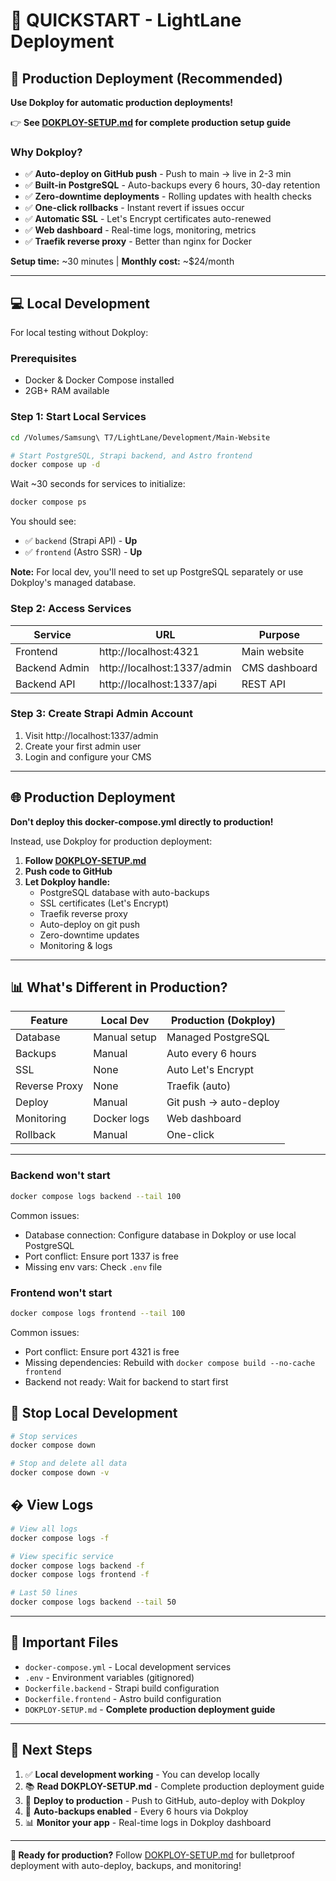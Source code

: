 # 🚀 QUICKSTART - LightLane Deployment

## 🎯 Production Deployment (Recommended)

**Use Dokploy for automatic production deployments!**

👉 **See [DOKPLOY-SETUP.md](./DOKPLOY-SETUP.md) for complete production setup guide**

### Why Dokploy?

- ✅ **Auto-deploy on GitHub push** - Push to main → live in 2-3 min
- ✅ **Built-in PostgreSQL** - Auto-backups every 6 hours, 30-day retention
- ✅ **Zero-downtime deployments** - Rolling updates with health checks
- ✅ **One-click rollbacks** - Instant revert if issues occur
- ✅ **Automatic SSL** - Let's Encrypt certificates auto-renewed
- ✅ **Web dashboard** - Real-time logs, monitoring, metrics
- ✅ **Traefik reverse proxy** - Better than nginx for Docker

**Setup time:** ~30 minutes | **Monthly cost:** ~$24/month

---

## 💻 Local Development

For local testing without Dokploy:

### Prerequisites
- Docker & Docker Compose installed
- 2GB+ RAM available

### Step 1: Start Local Services

```bash
cd /Volumes/Samsung\ T7/LightLane/Development/Main-Website

# Start PostgreSQL, Strapi backend, and Astro frontend
docker compose up -d
```

Wait ~30 seconds for services to initialize:

```bash
docker compose ps
```

You should see:
- ✅ `backend` (Strapi API) - **Up**
- ✅ `frontend` (Astro SSR) - **Up**

**Note:** For local dev, you'll need to set up PostgreSQL separately or use Dokploy's managed database.

### Step 2: Access Services

| Service | URL | Purpose |
|---------|-----|---------|
| Frontend | http://localhost:4321 | Main website |
| Backend Admin | http://localhost:1337/admin | CMS dashboard |
| Backend API | http://localhost:1337/api | REST API |

### Step 3: Create Strapi Admin Account

1. Visit http://localhost:1337/admin
2. Create your first admin user
3. Login and configure your CMS

---

## 🌐 Production Deployment

**Don't deploy this docker-compose.yml directly to production!**

Instead, use Dokploy for production deployment:

1. **Follow [DOKPLOY-SETUP.md](./DOKPLOY-SETUP.md)**
2. **Push code to GitHub**
3. **Let Dokploy handle:**
   - PostgreSQL database with auto-backups
   - SSL certificates (Let's Encrypt)
   - Traefik reverse proxy
   - Auto-deploy on git push
   - Zero-downtime updates
   - Monitoring & logs

---

## 📊 What's Different in Production?

| Feature | Local Dev | Production (Dokploy) |
|---------|-----------|----------------------|
| Database | Manual setup | Managed PostgreSQL |
| Backups | Manual | Auto every 6 hours |
| SSL | None | Auto Let's Encrypt |
| Reverse Proxy | None | Traefik (auto) |
| Deploy | Manual | Git push → auto-deploy |
| Monitoring | Docker logs | Web dashboard |
| Rollback | Manual | One-click |

---



### Backend won't start
```bash
docker compose logs backend --tail 100
```
Common issues:
- Database connection: Configure database in Dokploy or use local PostgreSQL
- Port conflict: Ensure port 1337 is free
- Missing env vars: Check `.env` file

### Frontend won't start  
```bash
docker compose logs frontend --tail 100
```
Common issues:
- Port conflict: Ensure port 4321 is free
- Missing dependencies: Rebuild with `docker compose build --no-cache frontend`
- Backend not ready: Wait for backend to start first

## 🛑 Stop Local Development

```bash
# Stop services
docker compose down

# Stop and delete all data
docker compose down -v
```

## � View Logs

```bash
# View all logs
docker compose logs -f

# View specific service
docker compose logs backend -f
docker compose logs frontend -f

# Last 50 lines
docker compose logs backend --tail 50
```

---

## 📝 Important Files

- `docker-compose.yml` - Local development services
- `.env` - Environment variables (gitignored)
- `Dockerfile.backend` - Strapi build configuration  
- `Dockerfile.frontend` - Astro build configuration
- `DOKPLOY-SETUP.md` - **Complete production deployment guide**

---

## 🎯 Next Steps

1. ✅ **Local development working** - You can develop locally
2. 📚 **Read DOKPLOY-SETUP.md** - Complete production deployment guide
3. 🚀 **Deploy to production** - Push to GitHub, auto-deploy with Dokploy
4. 💾 **Auto-backups enabled** - Every 6 hours via Dokploy
5. 📊 **Monitor your app** - Real-time logs in Dokploy dashboard

---

**🎉 Ready for production?** Follow [DOKPLOY-SETUP.md](./DOKPLOY-SETUP.md) for bulletproof deployment with auto-deploy, backups, and monitoring!
